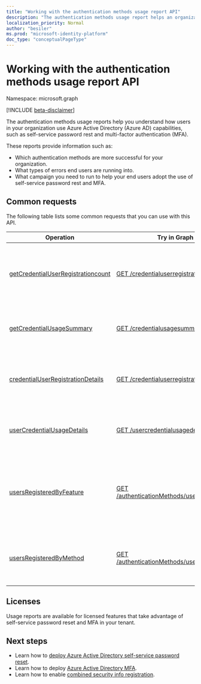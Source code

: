 ```yaml
---
title: "Working with the authentication methods usage report API"
description: "The authentication methods usage report helps an organization understand how their end users are using Azure Active Directory capabilities such as self-service password reset and multi-factor authentication (MFA)."
localization_priority: Normal
author: "besiler"
ms.prod: "microsoft-identity-platform"
doc_type: "conceptualPageType"
---
```


# Working with the authentication methods usage report API

Namespace: microsoft.graph

[!INCLUDE [beta-disclaimer](../../includes/beta-disclaimer.md)]

The authentication methods usage reports help you understand how users in your organization use Azure Active Directory (Azure AD) capabilities, such as self-service password rest and multi-factor authentication (MFA).

These reports provide information such as:

- Which authentication methods are more successful for your organization. 
- What types of errors end users are running into.
- What campaign you need to run to help your end users adopt the use of self-service password rest and MFA.

## Common requests

The following table lists some common requests that you can use with this API.

| Operation | Try in Graph Explorer | Description |
| --------- | --- | ----------- |
| [getCredentialUserRegistrationcount](/graph/api/resources/credentialuserregistrationcount?view=graph-rest-beta) | [GET /credentialuserregistrationcount](https://developer.microsoft.com/graph/graph-explorer?request=reports/getCredentialUserRegistrationcount()&version=beta) | Get the number of users registered for self-service password reset and MFA. |
| [getCredentialUsageSummary](/graph/api/resources/credentialusagesummary?view=graph-rest-beta) | [GET /credentialusagesummary](https://developer.microsoft.com/graph/graph-explorer?request=reports/getCredentialUsageSummary&version=beta) | Get the number of users using self-service password reset. |
| [credentialUserRegistrationDetails](/graph/api/resources/credentialuserregistrationdetails?view=graph-rest-beta) | [GET /credentialuserregistrationdetails](https://developer.microsoft.com/graph/graph-explorer?request=reports/credentialUserRegistrationDetails&version=beta) | Get the user details for self-service password reset and MFA registration activities. |
| [userCredentialUsageDetails](/graph/api/resources/usercredentialusagedetails?view=graph-rest-beta) | [GET /usercredentialusagedetails](https://developer.microsoft.com/graph/graph-explorer?request=reports/userCredentialUsageDetails&version=beta) | Get user details for all self-service password reset activities. |
| [usersRegisteredByFeature](/graph/api/resources/usersRegisteredByFeature?view=graph-rest-beta) | [GET /authenticationMethods/usersRegisteredByFeature](https://developer.microsoft.com/graph/graph-explorer?request=reports/authenticationMethods/usersRegisteredByFeature(includedUserTypes='all',includedUserRoles='all')&version=beta) | Get the number of users capable of multi-factor authentication, self-service password reset and passwordless authentication. |
| [usersRegisteredByMethod](/graph/api/resources/usersRegisteredByMethod?view=graph-rest-beta) | [GET /authenticationMethods/usersRegisteredByMethod](https://developer.microsoft.com/graph/graph-explorer?request=reports/authenticationMethods/usersRegisteredByMethod(includedUserTypes='all',includedUserRoles='all')&version=beta) | Get the number of users registered for each authentication method. |


## Licenses

Usage reports are available for licensed features that take advantage of self-service password reset and MFA in your tenant.

## Next steps

- Learn how to [deploy Azure Active Directory self-service password reset](/azure/active-directory/authentication/howto-sspr-deployment).
- Learn how to deploy [Azure Active Directory MFA](/azure/active-directory/authentication/howto-mfa-getstarted).
- Learn how to enable [combined security info registration](/azure/active-directory/authentication/howto-registration-mfa-sspr-combined).